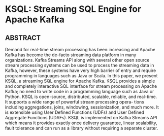 # KSQL: Streaming SQL Engine for Apache Kafka

## ABSTRACT

Demand for real-time stream processing has been increasing and
Apache Kafka has become the de-facto streaming data platform in
many organizations. Kafka Streams API along with several other
open source stream processing systems can be used to process
the streaming data in Kafka, however, these systems have very
high barrier of entry and require programming in languages such
as Java or Scala.
In this paper, we present KSQL, a streaming SQL engine for
Apache Kafka. KSQL provides a simple and completely interactive
SQL interface for stream processing on Apache Kafka; no need
to write code in a programming language such as Java or Python.
KSQL is open-source, distributed, scalable, reliable, and real-time.
It supports a wide range of powerful stream processing opera-
tions including aggregations, joins, windowing, sessionization,
and much more. It is extensible using User Defined Functions
(UDFs) and User Defined Aggregate Functions (UDAFs). KSQL
is implemented on Kafka Streams API which means it provides
exactly once delivery guarantee, linear scalability, fault tolerance
and can run as a library without requiring a separate cluster.